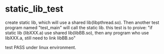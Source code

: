 # static_lib_test
create static lib, which will use a shared lib(libpthread.so). Then another test program named "test_main" will call the static lib.
this test is to proive:
    "if static lib (libXXX.a) use shared lib(libBB.so), then any program who use libXXX.a, still need to link libBB.so"

test PASS under linux environment.

